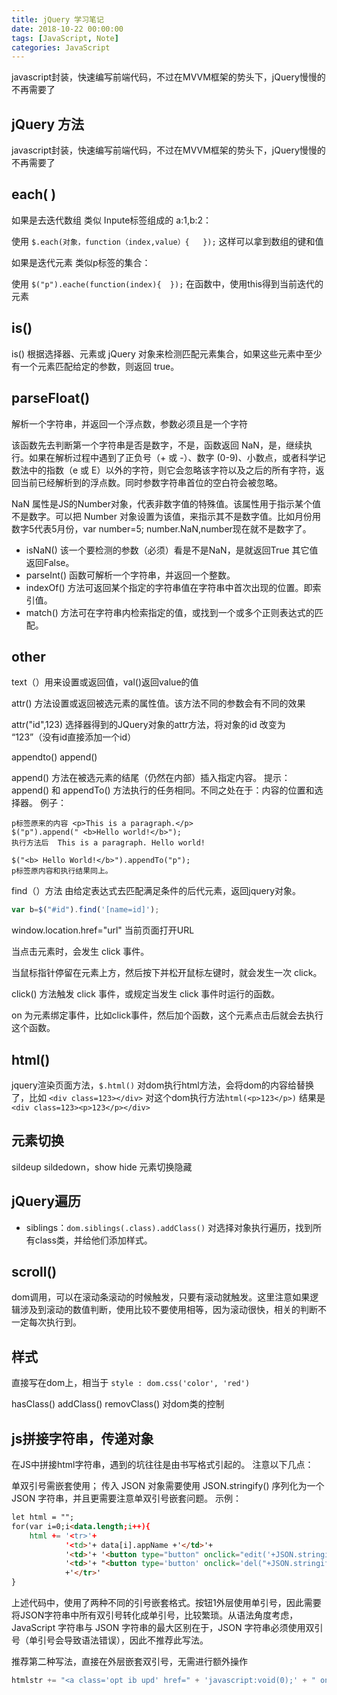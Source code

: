 ```yaml
---
title: jQuery 学习笔记
date: 2018-10-22 00:00:00
tags: [JavaScript, Note]
categories: JavaScript
---
```


javascript封装，快速编写前端代码，不过在MVVM框架的势头下，jQuery慢慢的不再需要了

<!-- more -->

## jQuery 方法

javascript封装，快速编写前端代码，不过在MVVM框架的势头下，jQuery慢慢的不再需要了

## each( )

如果是去迭代数组 类似 Inpute标签组成的 a:1,b:2：

使用 `$.each(对象，function（index,value）{   });` 这样可以拿到数组的键和值

如果是迭代元素 类似p标签的集合：

使用 `$("p").eache(function(index){  });` 在函数中，使用this得到当前迭代的元素  

## is()

is() 根据选择器、元素或 jQuery 对象来检测匹配元素集合，如果这些元素中至少有一个元素匹配给定的参数，则返回 true。

## parseFloat() 

解析一个字符串，并返回一个浮点数，参数必须且是一个字符

该函数先去判断第一个字符串是否是数字，不是，函数返回 NaN，是，继续执行。如果在解析过程中遇到了正负号（+ 或 -）、数字 (0-9)、小数点，或者科学记数法中的指数（e 或 E）以外的字符，则它会忽略该字符以及之后的所有字符，返回当前已经解析到的浮点数。同时参数字符串首位的空白符会被忽略。

NaN 属性是JS的Number对象，代表非数字值的特殊值。该属性用于指示某个值不是数字。可以把 Number 对象设置为该值，来指示其不是数字值。比如月份用数字5代表5月份，var number=5; number.NaN,number现在就不是数字了。

- isNaN()  该一个要检测的参数（必须）看是不是NaN，是就返回True 其它值返回False。
- parseInt() 函数可解析一个字符串，并返回一个整数。
- indexOf() 方法可返回某个指定的字符串值在字符串中首次出现的位置。即索引值。
- match() 方法可在字符串内检索指定的值，或找到一个或多个正则表达式的匹配。

## other

text（）用来设置或返回值，val()返回value的值

attr() 方法设置或返回被选元素的属性值。该方法不同的参数会有不同的效果

attr("id",123)   选择器得到的JQuery对象的attr方法，将对象的id 改变为 “123”（没有id直接添加一个id）

appendto() append()

append() 方法在被选元素的结尾（仍然在内部）插入指定内容。
提示：append() 和 appendTo() 方法执行的任务相同。不同之处在于：内容的位置和选择器。
例子：  

```
p标签原来的内容 <p>This is a paragraph.</p>
$("p").append(" <b>Hello world!</b>");   
执行方法后  This is a paragraph. Hello world!

$("<b> Hello World!</b>").appendTo("p");
p标签原内容和执行结果同上。
```

find（）方法 由给定表达式去匹配满足条件的后代元素，返回jquery对象。

```js
var b=$("#id").find('[name=id]');
```

window.location.href="url"  当前页面打开URL

当点击元素时，会发生 click 事件。

当鼠标指针停留在元素上方，然后按下并松开鼠标左键时，就会发生一次 click。

click() 方法触发 click 事件，或规定当发生 click 事件时运行的函数。

on 为元素绑定事件，比如click事件，然后加个函数，这个元素点击后就会去执行这个函数。

## html()

jquery渲染页面方法，`$.html()` 对dom执行html方法，会将dom的内容给替换了，比如 `<div class=123></div>`  对这个dom执行方法`html(<p>123</p>)` 结果是`<div class=123><p>123</p></div> `

## 元素切换

sildeup sildedown，show hide 元素切换隐藏

## jQuery遍历

- siblings：`dom.siblings(.class).addClass()` 对选择对象执行遍历，找到所有class类，并给他们添加样式。

## scroll()  

dom调用，可以在滚动条滚动的时候触发，只要有滚动就触发。这里注意如果逻辑涉及到滚动的数值判断，使用比较不要使用相等，因为滚动很快，相关的判断不一定每次执行到。

## 样式

直接写在dom上，相当于 `style : dom.css('color', 'red')`

hasClass()   addClass()   removClass()   对dom类的控制


## js拼接字符串，传递对象

在JS中拼接html字符串，遇到的坑往往是由书写格式引起的。
注意以下几点：

单双引号需嵌套使用；
传入 JSON 对象需要使用 JSON.stringify() 序列化为一个 JSON 字符串，并且更需要注意单双引号嵌套问题。
示例：

```html
let html = "";
for(var i=0;i<data.length;i++){
    html += '<tr>'+
            '<td>'+ data[i].appName +'</td>'+
            '<td>'+ '<button type="button" onclick="edit('+JSON.stringify(data[i]).replace(/\"/g,"'")+')">按钮1</button>'+'</td>'+
            '<td>'+ "<button type='button' onclick='del("+JSON.stringify(data[i])+")'>按钮2</button>"+'</td>'+
            +'</tr>'
}
```
上述代码中，使用了两种不同的引号嵌套格式。按钮1外层使用单引号，因此需要将JSON字符串中所有双引号转化成单引号，比较繁琐。从语法角度考虑，JavaScript 字符串与 JSON 字符串的最大区别在于，JSON 字符串必须使用双引号（单引号会导致语法错误），因此不推荐此写法。

推荐第二种写法，直接在外层嵌套双引号，无需进行额外操作

```js
htmlstr += "<a class='opt ib upd' href=" + 'javascript:void(0);' + " onclick='updateGetData(" + JSON.stringify(useData) + ")'>修改</a>"
```


